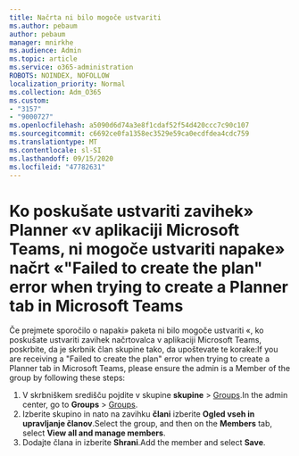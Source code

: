 ```yaml
---
title: Načrta ni bilo mogoče ustvariti
ms.author: pebaum
author: pebaum
manager: mnirkhe
ms.audience: Admin
ms.topic: article
ms.service: o365-administration
ROBOTS: NOINDEX, NOFOLLOW
localization_priority: Normal
ms.collection: Adm_O365
ms.custom:
- "3157"
- "9000727"
ms.openlocfilehash: a5090d6d74a3e8f1cdaf52f54d420ccc7c90c107
ms.sourcegitcommit: c6692ce0fa1358ec3529e59ca0ecdfdea4cdc759
ms.translationtype: MT
ms.contentlocale: sl-SI
ms.lasthandoff: 09/15/2020
ms.locfileid: "47782631"
---
```

# <a name="failed-to-create-the-plan-error-when-trying-to-create-a-planner-tab-in-microsoft-teams"></a><span data-ttu-id="e68f3-102">Ko poskušate ustvariti zavihek» Planner «v aplikaciji Microsoft Teams, ni mogoče ustvariti napake» načrt «</span><span class="sxs-lookup"><span data-stu-id="e68f3-102">"Failed to create the plan" error when trying to create a Planner tab in Microsoft Teams</span></span>

<span data-ttu-id="e68f3-103">Če prejmete sporočilo o napaki» paketa ni bilo mogoče ustvariti «, ko poskušate ustvariti zavihek načrtovalca v aplikaciji Microsoft Teams, poskrbite, da je skrbnik član skupine tako, da upoštevate te korake:</span><span class="sxs-lookup"><span data-stu-id="e68f3-103">If you are receiving a "Failed to create the plan" error when trying to create a Planner tab in Microsoft Teams, please ensure the admin is a Member of the group by following these steps:</span></span>

1. <span data-ttu-id="e68f3-104">V skrbniškem središču pojdite v skupine **skupine**  >  [Groups](https://admin.microsoft.com/Adminportal/Home?source=applauncher#/groups).</span><span class="sxs-lookup"><span data-stu-id="e68f3-104">In the admin center, go to **Groups** > [Groups](https://admin.microsoft.com/Adminportal/Home?source=applauncher#/groups).</span></span> 
2. <span data-ttu-id="e68f3-105">Izberite skupino in nato na zavihku **člani** izberite **Ogled vseh in upravljanje članov**.</span><span class="sxs-lookup"><span data-stu-id="e68f3-105">Select the group, and then on the **Members** tab, select **View all and manage members**.</span></span>
3. <span data-ttu-id="e68f3-106">Dodajte člana in izberite **Shrani**.</span><span class="sxs-lookup"><span data-stu-id="e68f3-106">Add the member and select **Save**.</span></span>